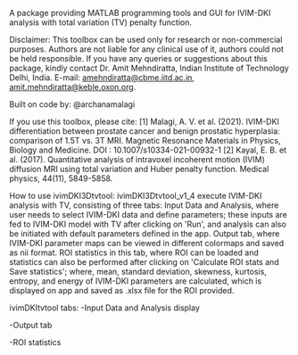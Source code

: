 A package providing MATLAB programming tools and GUI for IVIM-DKI analysis 
with total variation (TV) penalty function.

Disclaimer: This toolbox can be used only for research or non-commercial 
purposes. Authors are not liable for any clinical use of it, authors could 
not be held responsible.
If you have any queries or suggestions about this package, kindly contact 
Dr. Amit Mehndiratta, Indian Institute of Technology Delhi, India.
E-mail: amehndiratta@cbme.iitd.ac.in, amit.mehndiratta@keble.oxon.org.

Built on code by: @archanamalagi

If you use this toolbox, please cite:
[1] Malagi, A. V. et al. (2021). IVIM-DKI differentiation between prostate 
cancer and benign prostatic hyperplasia: comparison of 1.5T vs. 3T MRI. 
Magnetic Resonance Materials in Physics, Biology and Medicine. 
DOI : 10.1007/s10334-021-00932-1
[2] Kayal, E. B. et al. (2017). Quantitative analysis of intravoxel 
incoherent motion (IVIM) diffusion MRI using total variation and Huber
 penalty function. Medical physics, 44(11), 5849-5858.

How to use ivimDKI3Dtvtool:
ivimDKI3Dtvtool_v1_4 execute IVIM-DKI analysis with TV, consisting of three tabs:
Input Data and Analysis, where user needs to select IVIM-DKI data and define 
parameters; these inputs are fed to IVIM-DKI model with TV after clicking on 
'Run', and analysis can also be initiated with default parameters defined in 
the app.
Output tab, where IVIM-DKI parameter maps can be viewed in different colormaps 
and saved as nii format. 
ROI statistics in this tab, where ROI can be loaded and statistics can also be 
performed after clicking on 'Calculate ROI stats and Save statistics'; where, 
mean, standard deviation, skewness, kurtosis, entropy, and energy of IVIM-DKI 
parameters are calculated, which is displayed on app and saved as .xlsx file 
for the ROI provided.

ivimDKItvtool tabs:
-Input Data and Analysis display

-Output tab
 
-ROI statistics
 
